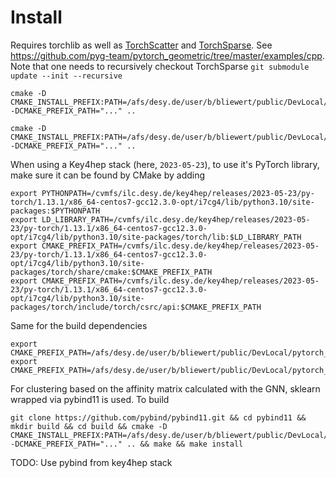 # Install

Requires torchlib as well as [TorchScatter](https://github.com/rusty1s/pytorch_scatter#c-api) and [TorchSparse](https://github.com/rusty1s/pytorch_sparse/#c-api). See https://github.com/pyg-team/pytorch_geometric/tree/master/examples/cpp. Note that one needs to recursively checkout TorchSparse `git submodule update --init --recursive`

    cmake -D CMAKE_INSTALL_PREFIX:PATH=/afs/desy.de/user/b/bliewert/public/DevLocal/pytorch_scatter -DCMAKE_PREFIX_PATH="..." ..

    cmake -D CMAKE_INSTALL_PREFIX:PATH=/afs/desy.de/user/b/bliewert/public/DevLocal/pytorch_sparse -DCMAKE_PREFIX_PATH="..." ..

When using a Key4hep stack (here, `2023-05-23`), to use it's PyTorch library, make sure it can be found by CMake by adding 

    export PYTHONPATH=/cvmfs/ilc.desy.de/key4hep/releases/2023-05-23/py-torch/1.13.1/x86_64-centos7-gcc12.3.0-opt/i7cg4/lib/python3.10/site-packages:$PYTHONPATH
    export LD_LIBRARY_PATH=/cvmfs/ilc.desy.de/key4hep/releases/2023-05-23/py-torch/1.13.1/x86_64-centos7-gcc12.3.0-opt/i7cg4/lib/python3.10/site-packages/torch/lib:$LD_LIBRARY_PATH
    export CMAKE_PREFIX_PATH=/cvmfs/ilc.desy.de/key4hep/releases/2023-05-23/py-torch/1.13.1/x86_64-centos7-gcc12.3.0-opt/i7cg4/lib/python3.10/site-packages/torch/share/cmake:$CMAKE_PREFIX_PATH
    export CMAKE_PREFIX_PATH=/cvmfs/ilc.desy.de/key4hep/releases/2023-05-23/py-torch/1.13.1/x86_64-centos7-gcc12.3.0-opt/i7cg4/lib/python3.10/site-packages/torch/include/torch/csrc/api:$CMAKE_PREFIX_PATH

Same for the build dependencies

    export CMAKE_PREFIX_PATH=/afs/desy.de/user/b/bliewert/public/DevLocal/pytorch_scatter/share/cmake:$CMAKE_PREFIX_PATH
    export CMAKE_PREFIX_PATH=/afs/desy.de/user/b/bliewert/public/DevLocal/pytorch_sparse/share/cmake:$CMAKE_PREFIX_PATH

For clustering based on the affinity matrix calculated with the GNN, sklearn wrapped via pybind11 is used. To build

    git clone https://github.com/pybind/pybind11.git && cd pybind11 && mkdir build && cd build && cmake -D CMAKE_INSTALL_PREFIX:PATH=/afs/desy.de/user/b/bliewert/public/DevLocal/pybind11 -DCMAKE_PREFIX_PATH="..." .. && make && make install

TODO: Use pybind from key4hep stack

